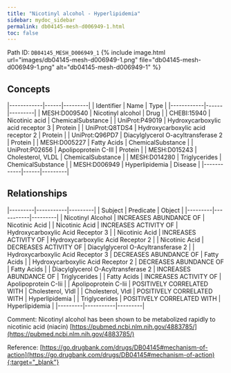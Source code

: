 ```yaml
---
title: "Nicotinyl alcohol - Hyperlipidemia"
sidebar: mydoc_sidebar
permalink: db04145-mesh-d006949-1.html
toc: false 
---
```



Path ID: `DB04145_MESH_D006949_1`
{% include image.html url="images/db04145-mesh-d006949-1.png" file="db04145-mesh-d006949-1.png" alt="db04145-mesh-d006949-1" %}

## Concepts

|------------|------|---------|
| Identifier | Name | Type    |
|------------|------|---------|
| MESH:D009540 | Nicotinyl alcohol | Drug |
| CHEBI:15940 | Nicotinic acid | ChemicalSubstance |
| UniProt:P49019 | Hydroxycarboxylic acid receptor 3 | Protein |
| UniProt:Q8TDS4 | Hydroxycarboxylic acid receptor 2 | Protein |
| UniProt:Q96PD7 | Diacylglycerol O-acyltransferase 2 | Protein |
| MESH:D005227 | Fatty Acids | ChemicalSubstance |
| UniProt:P02656 | Apolipoprotein C-III | Protein |
| MESH:D015243 | Cholesterol, VLDL | ChemicalSubstance |
| MESH:D014280 | Triglycerides | ChemicalSubstance |
| MESH:D006949 | Hyperlipidemia | Disease |
|------------|------|---------|

## Relationships

|---------|-----------|---------|
| Subject | Predicate | Object  |
|---------|-----------|---------|
| Nicotinyl Alcohol | INCREASES ABUNDANCE OF | Nicotinic Acid |
| Nicotinic Acid | INCREASES ACTIVITY OF | Hydroxycarboxylic Acid Receptor 3 |
| Nicotinic Acid | INCREASES ACTIVITY OF | Hydroxycarboxylic Acid Receptor 2 |
| Nicotinic Acid | DECREASES ACTIVITY OF | Diacylglycerol O-Acyltransferase 2 |
| Hydroxycarboxylic Acid Receptor 3 | DECREASES ABUNDANCE OF | Fatty Acids |
| Hydroxycarboxylic Acid Receptor 2 | DECREASES ABUNDANCE OF | Fatty Acids |
| Diacylglycerol O-Acyltransferase 2 | INCREASES ABUNDANCE OF | Triglycerides |
| Fatty Acids | INCREASES ACTIVITY OF | Apolipoprotein C-Iii |
| Apolipoprotein C-Iii | POSITIVELY CORRELATED WITH | Cholesterol, Vldl |
| Cholesterol, Vldl | POSITIVELY CORRELATED WITH | Hyperlipidemia |
| Triglycerides | POSITIVELY CORRELATED WITH | Hyperlipidemia |
|---------|-----------|---------|

Comment: Nicotinyl alcohol has been shown to be metabolized rapidly to nicotinic acid (niacin) [https://pubmed.ncbi.nlm.nih.gov/4883785/](https://pubmed.ncbi.nlm.nih.gov/4883785/)

Reference: [https://go.drugbank.com/drugs/DB04145#mechanism-of-action](https://go.drugbank.com/drugs/DB04145#mechanism-of-action){:target="_blank"}